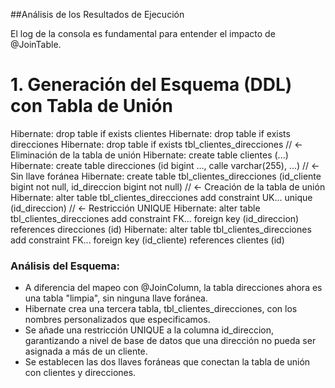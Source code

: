 ##Análisis de los Resultados de Ejecución

El log de la consola es fundamental para entender el impacto de @JoinTable.

<h1>1. Generación del Esquema (DDL) con Tabla de Unión</h1>

Hibernate: drop table if exists clientes
Hibernate: drop table if exists direcciones
Hibernate: drop table if exists tbl_clientes_direcciones // <- Eliminación de la tabla de unión
Hibernate: create table clientes (...)
Hibernate: create table direcciones (id bigint ..., calle varchar(255), ...) // <- Sin llave foránea
Hibernate: create table tbl_clientes_direcciones (id_cliente bigint not null, id_direccion bigint not null) // <- Creación de la tabla de unión
Hibernate: alter table tbl_clientes_direcciones add constraint UK... unique (id_direccion) // <- Restricción UNIQUE
Hibernate: alter table tbl_clientes_direcciones add constraint FK... foreign key (id_direccion) references direcciones (id)
Hibernate: alter table tbl_clientes_direcciones add constraint FK... foreign key (id_cliente) references clientes (id)

<h3>Análisis del Esquema:</h3>

- A diferencia del mapeo con @JoinColumn, la tabla direcciones ahora es una tabla "limpia", sin ninguna llave foránea.
- Hibernate crea una tercera tabla, tbl_clientes_direcciones, con los nombres personalizados que especificamos.
- Se añade una restricción UNIQUE a la columna id_direccion, garantizando a nivel de base de datos que una dirección no pueda ser asignada a más de un cliente.
- Se establecen las dos llaves foráneas que conectan la tabla de unión con clientes y direcciones.




